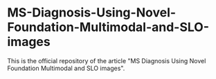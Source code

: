 # MS-Diagnosis-Using-Novel-Foundation-Multimodal-and-SLO-images
This is the official repository of the article "MS Diagnosis Using Novel Foundation Multimodal and SLO images".
